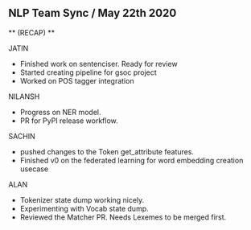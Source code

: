 ## NLP Team Sync / May 22th 2020

** (RECAP) **

JATIN
- Finished work on sentenciser.  Ready for review
- Started creating pipeline for gsoc project
- Worked on POS tagger integration

NILANSH
- Progress on NER model.
- PR for PyPI release workflow.

SACHIN
- pushed changes to the Token get_attribute features.
- Finished v0 on the federated learning for word embedding creation usecase

ALAN
- Tokenizer state dump working nicely.
- Experimenting with Vocab state dump.
- Reviewed the Matcher PR. Needs Lexemes to be merged first.
